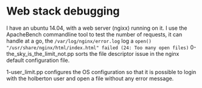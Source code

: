 # Web stack debugging
I have an ubuntu 14.04, with a web server (ngixx) running on it.
I use the ApacheBench commandline tool to test the number of requests, it
can handle at a go, the `/var/log/nginx/error.log` log a `open() "/usr/share/nginx/html/index.html" failed (24: Too many open files)`
0-the_sky_is_the_limit_not.pp sorts the file descriptor issue in the nginx
default configuration file.

1-user_limit.pp configures the OS configuration so that it is possible to login with the holberton user and open a file without any error message.

